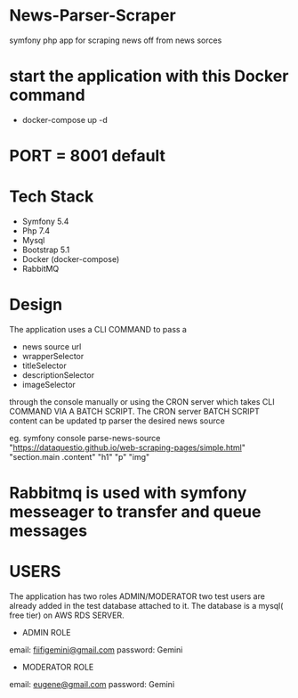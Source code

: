 # News-Parser-Scraper
symfony php app for scraping news off from news sorces


# start the application with this Docker command

- docker-compose up -d

# PORT = 8001 default 



# Tech Stack

- Symfony 5.4
- Php 7.4
- Mysql
- Bootstrap 5.1
- Docker (docker-compose)
- RabbitMQ

# Design
The application uses a CLI COMMAND to pass a 
- news source url
- wrapperSelector
- titleSelector
- descriptionSelector
- imageSelector

through the console manually or using the CRON server which takes CLI COMMAND VIA A BATCH SCRIPT.
The CRON server BATCH SCRIPT content can be updated tp parser the desired news source

eg. symfony console parse-news-source "https://dataquestio.github.io/web-scraping-pages/simple.html" "section.main .content" "h1" "p" "img"

# Rabbitmq is used with symfony messeager to transfer and queue messages

# USERS
The application has two roles ADMIN/MODERATOR 
two test users are already added in the test database attached to it.
The database is a mysql( free tier) on AWS RDS SERVER.

- ADMIN ROLE 

email: fiifigemini@gmail.com
password: Gemini



- MODERATOR ROLE 

email: eugene@gmail.com
password: Gemini

